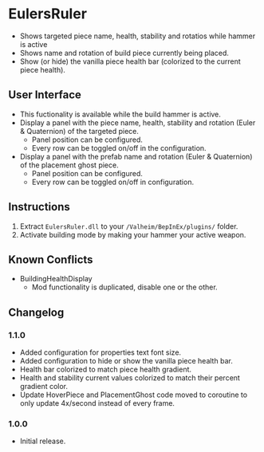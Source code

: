 # EulersRuler

  * Shows targeted piece name, health, stability and rotatios while hammer is active
  * Shows name and rotation of build piece currently being placed.
  * Show (or hide) the vanilla piece health bar (colorized to the current piece health).

## User Interface

  * This fuctionality is available while the build hammer is active.
  * Display a panel with the piece name, health, stability and rotation (Euler & Quaternion) of the targeted piece.
    * Panel position can be configured.
    * Every row can be toggled on/off in the configuration.
  * Display a panel with the prefab name and rotation (Euler & Quaternion) of the placement ghost piece.
    * Panel position can be configured.
    * Every row can be toggled on/off in configuration.

## Instructions

  1. Extract `EulersRuler.dll` to your `/Valheim/BepInEx/plugins/` folder.
  2. Activate building mode by making your hammer your active weapon.

## Known Conflicts

  * BuildingHealthDisplay
    * Mod functionality is duplicated, disable one or the other.

## Changelog

### 1.1.0

  * Added configuration for properties text font size.
  * Added configuration to hide or show the vanilla piece health bar.
  * Health bar colorized to match piece health gradient.
  * Health and stability current values colorized to match their percent gradient color.
  * Update HoverPiece and PlacementGhost code moved to coroutine to only update 4x/second instead of every frame.

### 1.0.0

  * Initial release.